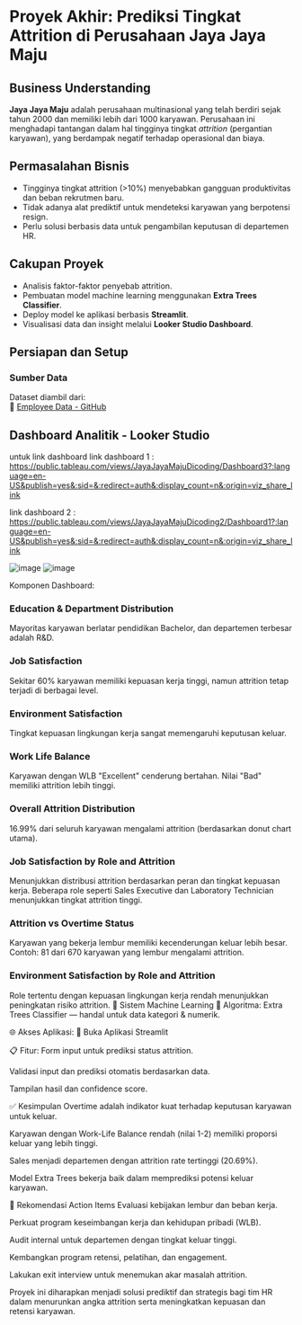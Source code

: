 # Proyek Akhir: Prediksi Tingkat Attrition di Perusahaan Jaya Jaya Maju

## Business Understanding

**Jaya Jaya Maju** adalah perusahaan multinasional yang telah berdiri sejak tahun 2000 dan memiliki lebih dari 1000 karyawan. Perusahaan ini menghadapi tantangan dalam hal tingginya tingkat *attrition* (pergantian karyawan), yang berdampak negatif terhadap operasional dan biaya.

## Permasalahan Bisnis

- Tingginya tingkat attrition (>10%) menyebabkan gangguan produktivitas dan beban rekrutmen baru.
- Tidak adanya alat prediktif untuk mendeteksi karyawan yang berpotensi resign.
- Perlu solusi berbasis data untuk pengambilan keputusan di departemen HR.

## Cakupan Proyek

- Analisis faktor-faktor penyebab attrition.
- Pembuatan model machine learning menggunakan **Extra Trees Classifier**.
- Deploy model ke aplikasi berbasis **Streamlit**.
- Visualisasi data dan insight melalui **Looker Studio Dashboard**.

## Persiapan dan Setup

### Sumber Data
Dataset diambil dari:  
🔗 [Employee Data - GitHub](https://github.com/dicodingacademy/dicoding_dataset/blob/main/employee/employee_data.csv)

## Dashboard Analitik - Looker Studio
untuk link dashboard
link dashboard 1 : https://public.tableau.com/views/JayaJayaMajuDicoding/Dashboard3?:language=en-US&publish=yes&:sid=&:redirect=auth&:display_count=n&:origin=viz_share_link

link dashboard 2 : https://public.tableau.com/views/JayaJayaMajuDicoding2/Dashboard1?:language=en-US&publish=yes&:sid=&:redirect=auth&:display_count=n&:origin=viz_share_link

![image](https://github.com/user-attachments/assets/24963151-707c-43b6-8540-8d008e210d54)
![image](https://github.com/user-attachments/assets/c3c43c23-1ace-4c3f-8efa-d20b75741ade)



Komponen Dashboard:

### Education & Department Distribution

Mayoritas karyawan berlatar pendidikan Bachelor, dan departemen terbesar adalah R&D.

### Job Satisfaction
Sekitar 60% karyawan memiliki kepuasan kerja tinggi, namun attrition tetap terjadi di berbagai level.

### Environment Satisfaction
Tingkat kepuasan lingkungan kerja sangat memengaruhi keputusan keluar.

### Work Life Balance
Karyawan dengan WLB "Excellent" cenderung bertahan. Nilai "Bad" memiliki attrition lebih tinggi.

### Overall Attrition Distribution
16.99% dari seluruh karyawan mengalami attrition (berdasarkan donut chart utama).

### Job Satisfaction by Role and Attrition
Menunjukkan distribusi attrition berdasarkan peran dan tingkat kepuasan kerja. Beberapa role seperti Sales Executive dan Laboratory Technician menunjukkan tingkat attrition tinggi.

### Attrition vs Overtime Status
Karyawan yang bekerja lembur memiliki kecenderungan keluar lebih besar. Contoh: 81 dari 670 karyawan yang lembur mengalami attrition.

### Environment Satisfaction by Role and Attrition
Role tertentu dengan kepuasan lingkungan kerja rendah menunjukkan peningkatan risiko attrition.
🤖 Sistem Machine Learning
📌 Algoritma:
Extra Trees Classifier — handal untuk data kategori & numerik.

🌐 Akses Aplikasi:
🔗 Buka Aplikasi Streamlit

📋 Fitur:
Form input untuk prediksi status attrition.

Validasi input dan prediksi otomatis berdasarkan data.

Tampilan hasil dan confidence score.

✅ Kesimpulan
Overtime adalah indikator kuat terhadap keputusan karyawan untuk keluar.

Karyawan dengan Work-Life Balance rendah (nilai 1-2) memiliki proporsi keluar yang lebih tinggi.

Sales menjadi departemen dengan attrition rate tertinggi (20.69%).

Model Extra Trees bekerja baik dalam memprediksi potensi keluar karyawan.

📌 Rekomendasi Action Items
Evaluasi kebijakan lembur dan beban kerja.

Perkuat program keseimbangan kerja dan kehidupan pribadi (WLB).

Audit internal untuk departemen dengan tingkat keluar tinggi.

Kembangkan program retensi, pelatihan, dan engagement.

Lakukan exit interview untuk menemukan akar masalah attrition.

Proyek ini diharapkan menjadi solusi prediktif dan strategis bagi tim HR dalam menurunkan angka attrition serta meningkatkan kepuasan dan retensi karyawan.
